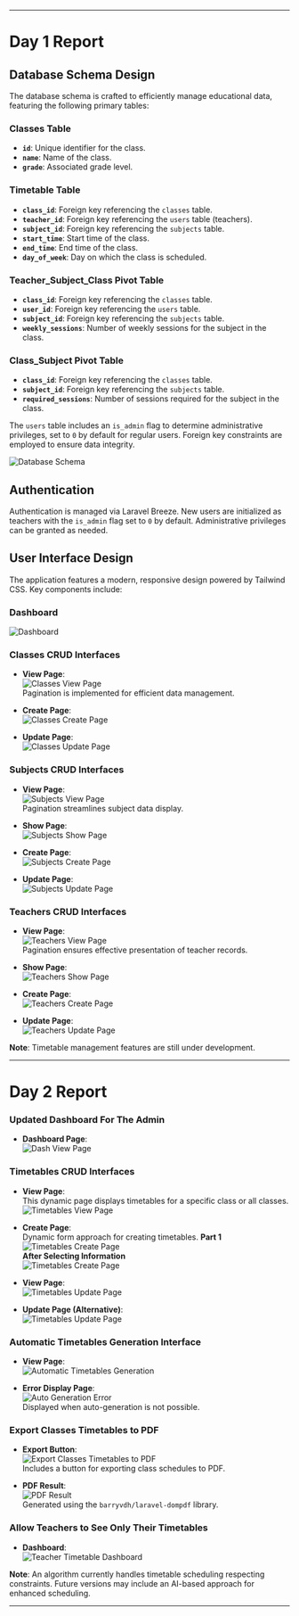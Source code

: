 

---

# Day 1 Report

## Database Schema Design

The database schema is crafted to efficiently manage educational data, featuring the following primary tables:

### **Classes Table**
- **`id`**: Unique identifier for the class.
- **`name`**: Name of the class.
- **`grade`**: Associated grade level.

### **Timetable Table**
- **`class_id`**: Foreign key referencing the `classes` table.
- **`teacher_id`**: Foreign key referencing the `users` table (teachers).
- **`subject_id`**: Foreign key referencing the `subjects` table.
- **`start_time`**: Start time of the class.
- **`end_time`**: End time of the class.
- **`day_of_week`**: Day on which the class is scheduled.

### **Teacher_Subject_Class Pivot Table**
- **`class_id`**: Foreign key referencing the `classes` table.
- **`user_id`**: Foreign key referencing the `users` table.
- **`subject_id`**: Foreign key referencing the `subjects` table.
- **`weekly_sessions`**: Number of weekly sessions for the subject in the class.

### **Class_Subject Pivot Table**
- **`class_id`**: Foreign key referencing the `classes` table.
- **`subject_id`**: Foreign key referencing the `subjects` table.
- **`required_sessions`**: Number of sessions required for the subject in the class.

The `users` table includes an `is_admin` flag to determine administrative privileges, set to `0` by default for regular users. Foreign key constraints are employed to ensure data integrity.

![Database Schema](./demo/db/schema.png)

## Authentication

Authentication is managed via Laravel Breeze. New users are initialized as teachers with the `is_admin` flag set to `0` by default. Administrative privileges can be granted as needed.

## User Interface Design

The application features a modern, responsive design powered by Tailwind CSS. Key components include:

### **Dashboard**

![Dashboard](./demo/dashboard.png)

### **Classes CRUD Interfaces**

- **View Page**:  
  ![Classes View Page](./demo/classes/index.png)  
  Pagination is implemented for efficient data management.

- **Create Page**:  
  ![Classes Create Page](./demo/classes/create.png)

- **Update Page**:  
  ![Classes Update Page](./demo/classes/edit.png)

### **Subjects CRUD Interfaces**

- **View Page**:  
  ![Subjects View Page](./demo/subjects/index.png)  
  Pagination streamlines subject data display.

- **Show Page**:  
  ![Subjects Show Page](./demo/subjects/show.png)

- **Create Page**:  
  ![Subjects Create Page](./demo/subjects/create.png)

- **Update Page**:  
  ![Subjects Update Page](./demo/subjects/edit.png)

### **Teachers CRUD Interfaces**

- **View Page**:  
  ![Teachers View Page](./demo/teachers/index.png)  
  Pagination ensures effective presentation of teacher records.

- **Show Page**:  
  ![Teachers Show Page](./demo/teachers/show.png)

- **Create Page**:  
  ![Teachers Create Page](./demo/teachers/create.png)

- **Update Page**:  
  ![Teachers Update Page](./demo/teachers/edit.png)

**Note**: Timetable management features are still under development.

---

# Day 2 Report
### **Updated Dashboard For The Admin**
- **Dashboard Page**:  
  ![Dash View Page](./demo/up.png)
### **Timetables CRUD Interfaces**

- **View Page**:  
  This dynamic page displays timetables for a specific class or all classes.
  ![Timetables View Page](./demo/timetables/view.png)

- **Create Page**:  
  Dynamic form approach for creating timetables.
  **Part 1**  
  ![Timetables Create Page](./demo/timetables/b1.png)  
  **After Selecting Information**  
  ![Timetables Create Page](./demo/timetables/b2.png)

- **View Page**:  
  ![Timetables Update Page](./demo/timetables/show.png)

- **Update Page (Alternative)**:  
  ![Timetables Update Page](./demo/timetables/update.png)

### **Automatic Timetables Generation Interface**

- **View Page**:  
  ![Automatic Timetables Generation](./demo/autogeneration/generate.png)

- **Error Display Page**:  
  ![Auto Generation Error](./demo/autogeneration/error.png)  
  Displayed when auto-generation is not possible.

### **Export Classes Timetables to PDF**

- **Export Button**:  
  ![Export Classes Timetables to PDF](./demo/pdf/export.png)  
  Includes a button for exporting class schedules to PDF.

- **PDF Result**:  
  ![PDF Result](./demo/pdf/pdf.png)  
  Generated using the `barryvdh/laravel-dompdf` library.

### **Allow Teachers to See Only Their Timetables**

- **Dashboard**:  
  ![Teacher Timetable Dashboard](./demo/teacher/teacher-timetable.png)

**Note**: An algorithm currently handles timetable scheduling respecting constraints. Future versions may include an AI-based approach for enhanced scheduling.

---


